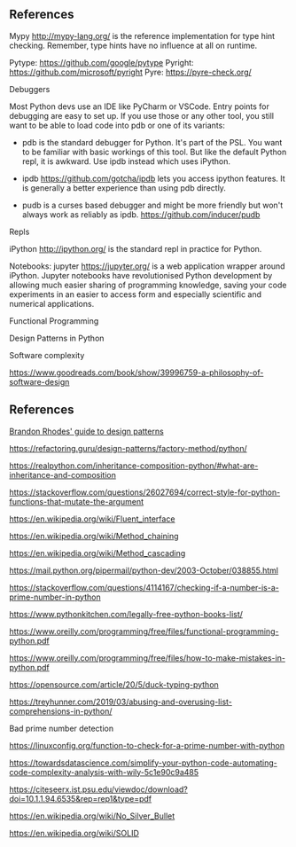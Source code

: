 ## References

Mypy http://mypy-lang.org/ is the reference implementation for type
hint checking. Remember, type hints have no influence at all
on runtime.

Pytype: https://github.com/google/pytype
Pyright: https://github.com/microsoft/pyright
Pyre: https://pyre-check.org/

Debuggers

Most Python devs use an IDE like PyCharm or VSCode. Entry
points for debugging are easy to set up. If you use those or
any other tool, you still want to be able to load code into pdb or one
of its variants:

* pdb is the standard debugger for Python. It's part of the PSL. You
want to be familiar with basic workings of this tool. But like the
default Python repl, it is awkward. Use ipdb instead which uses
iPython.

* ipdb https://github.com/gotcha/ipdb lets you access ipython
  features. It is generally a better experience than using pdb
  directly.

* pudb is a curses based debugger and might be more friendly but won't
always work as reliably as ipdb. https://github.com/inducer/pudb

Repls

iPython http://ipython.org/ is the standard repl in practice for Python. 

Notebooks: jupyter https://jupyter.org/ is a web application wrapper
around iPython. Jupyter notebooks have revolutionised Python
development by allowing much easier sharing of programming knowledge,
saving your code experiments in an easier to access form and
especially scientific and numerical applications.



Functional Programming

Design Patterns in Python

Software complexity

https://www.goodreads.com/book/show/39996759-a-philosophy-of-software-design

## References

[Brandon Rhodes' guide to design patterns](https://python-patterns.guide/)

<https://refactoring.guru/design-patterns/factory-method/python/>

<https://realpython.com/inheritance-composition-python/#what-are-inheritance-and-composition>

https://stackoverflow.com/questions/26027694/correct-style-for-python-functions-that-mutate-the-argument

https://en.wikipedia.org/wiki/Fluent_interface

https://en.wikipedia.org/wiki/Method_chaining

https://en.wikipedia.org/wiki/Method_cascading

https://mail.python.org/pipermail/python-dev/2003-October/038855.html


https://stackoverflow.com/questions/4114167/checking-if-a-number-is-a-prime-number-in-python

https://www.pythonkitchen.com/legally-free-python-books-list/

https://www.oreilly.com/programming/free/files/functional-programming-python.pdf

https://www.oreilly.com/programming/free/files/how-to-make-mistakes-in-python.pdf


https://opensource.com/article/20/5/duck-typing-python

https://treyhunner.com/2019/03/abusing-and-overusing-list-comprehensions-in-python/

Bad prime number detection

https://linuxconfig.org/function-to-check-for-a-prime-number-with-python



https://towardsdatascience.com/simplify-your-python-code-automating-code-complexity-analysis-with-wily-5c1e90c9a485


https://citeseerx.ist.psu.edu/viewdoc/download?doi=10.1.1.94.6535&rep=rep1&type=pdf


https://en.wikipedia.org/wiki/No_Silver_Bullet

https://en.wikipedia.org/wiki/SOLID
